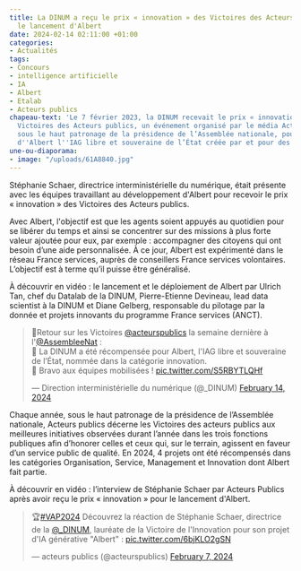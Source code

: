 ```yaml
---
title: La DINUM a reçu le prix « innovation » des Victoires des Acteurs publics pour
  le lancement d'Albert
date: 2024-02-14 02:11:00 +01:00
categories:
- Actualités
tags:
- Concours
- intelligence artificielle
- IA
- Albert
- Etalab
- Acteurs publics
chapeau-text: 'Le 7 février 2023, la DINUM recevait le prix « innovation » lors des
  Victoires des Acteurs publics, un événement organisé par le média Acteurs Publics
  sous le haut patronage de la présidence de l’Assemblée nationale, pour le lancement
  d''Albert l''IAG libre et souveraine de l’État créée par et pour des agents publics. '
une-ou-diaporama:
- image: "/uploads/61A8840.jpg"
---
```


Stéphanie Schaer, directrice interministérielle du numérique, était présente avec les équipes travaillant au développement d'Albert pour recevoir le prix « innovation » des Victoires des Acteurs publics. 

Avec Albert, l'objectif est que les agents soient appuyés au quotidien pour se libérer du temps et ainsi se concentrer sur des missions à plus forte valeur ajoutée pour eux, par exemple : accompagner des citoyens qui ont besoin d’une aide personnalisée. À ce jour, Albert est expérimenté dans le réseau France services, auprès de conseillers France services volontaires. L’objectif est à terme qu’il puisse être généralisé.

À découvrir en vidéo : le lancement et le déploiement de Albert par Ulrich Tan, chef du Datalab de la DINUM, Pierre-Etienne Devineau, lead data scientist à la DINUM et Diane Gelberg, responsable du pilotage par la donnée et projets innovants du programme France services (ANCT). 

<blockquote class="twitter-tweet" data-media-max-width="560"><p lang="fr" dir="ltr">🏅Retour sur les Victoires <a href="https://twitter.com/acteurspublics?ref_src=twsrc%5Etfw">@acteurspublics</a> la semaine dernière à l&#39;<a href="https://twitter.com/AssembleeNat?ref_src=twsrc%5Etfw">@AssembleeNat</a> :<br>🤖 La DINUM a été récompensée pour Albert, l&#39;IAG libre et souveraine de l’État, nommée dans la catégorie innovation.<br>👏 Bravo aux équipes mobilisées ! <a href="https://t.co/S5RBYTLQHf">pic.twitter.com/S5RBYTLQHf</a></p>&mdash; Direction interministérielle du numérique (@_DINUM) <a href="https://twitter.com/_DINUM/status/1757789316179181613?ref_src=twsrc%5Etfw">February 14, 2024</a></blockquote> <script async src="https://platform.twitter.com/widgets.js" charset="utf-8"></script>

Chaque année, sous le haut patronage de la présidence de l’Assemblée nationale, Acteurs publics décerne les Victoires des acteurs publics aux meilleures initiatives observées durant l’année dans les trois fonctions publiques afin d’honorer celles et ceux qui, sur le terrain, agissent en faveur d’un service public de qualité. En 2024, 4 projets ont été récompensés dans les catégories Organisation, Service, Management et Innovation dont Albert fait partie.

À découvrir en vidéo : l’interview de Stéphanie Schaer par Acteurs Publics après avoir reçu le prix « innovation » pour le lancement d'Albert.

<blockquote class="twitter-tweet" data-media-max-width="560"><p lang="fr" dir="ltr">🏆<a href="https://twitter.com/hashtag/VAP2024?src=hash&amp;ref_src=twsrc%5Etfw">#VAP2024</a> Découvrez la réaction de Stéphanie Schaer, directrice de la <a href="https://twitter.com/_DINUM?ref_src=twsrc%5Etfw">@_DINUM</a>, lauréate de la Victoire de l&#39;Innovation pour son projet d&#39;IA générative &quot;Albert&quot; : <a href="https://t.co/6bjKLO2gSN">pic.twitter.com/6bjKLO2gSN</a></p>&mdash; acteurs publics (@acteurspublics) <a href="https://twitter.com/acteurspublics/status/1755300392856924670?ref_src=twsrc%5Etfw">February 7, 2024</a></blockquote> <script async src="https://platform.twitter.com/widgets.js" charset="utf-8"></script>
